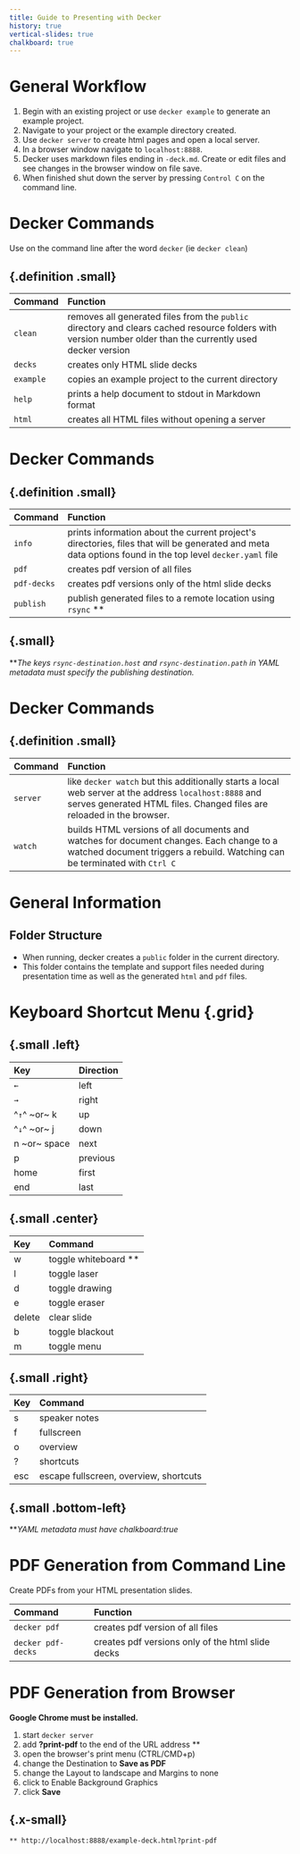 ```yaml
---
title: Guide to Presenting with Decker
history: true
vertical-slides: true
chalkboard: true
---
```

    
# General Workflow

1. Begin with an existing project or use `decker example` to generate an example project. 
2. Navigate to your project or the example directory created.
3. Use `decker server` to create html pages and open a local server.
4. In a browser window navigate to `localhost:8888`.
5. Decker uses markdown files ending in `-deck.md`. Create or edit files and see changes in the browser window on file save.
6. When finished shut down the server by pressing `Control C` on the command line.

# Decker Commands

Use on the command line after the word `decker` (ie `decker clean`)

## {.definition .small}

| Command   | Function                                                                                                                                                    |
| :-------- | :---------------------------------------------------------------------------------------------------------------------------------------------------------- |
| `clean`   | removes all generated files from the `public` directory and clears cached resource folders with version number older than the currently used decker version |
| `decks`   | creates only HTML slide decks                                                                                                                               |
| `example` | copies an example project to the current directory                                                                                                          |
| `help`    | prints a help document to stdout in Markdown format                                                                                                         |
| `html`    | creates all HTML files without opening a server                                                                                                             |

# Decker Commands

## {.definition .small}

| Command     | Function                                                                                                                                                 |
| :---------- | :------------------------------------------------------------------------------------------------------------------------------------------------------- |
| `info`      | prints information about the current project's directories, files that will be generated and meta data options found in the top level `decker.yaml` file |
| `pdf`       | creates pdf version of all files                                                                                                                         |
| `pdf-decks` | creates pdf versions only of the html slide decks                                                                                                        |
| `publish`   | publish generated files to a remote location using `rsync` **                                                                                            |

## {.small}

***The keys `rsync-destination.host` and `rsync-destination.path` in YAML metadata must specify the publishing destination.*

# Decker Commands

## {.definition .small}

| Command  | Function                                                                                                                                                                        |
| :------- | :------------------------------------------------------------------------------------------------------------------------------------------------------------------------------ |
| `server` | like `decker watch` but this additionally starts a local web server at the address `localhost:8888` and serves generated HTML files. Changed files are reloaded in the browser. |  | `tutorial` | copies extended examples and tutorial decks to the current directory |
| `watch`  | builds HTML versions of all documents and watches for document changes. Each change to a watched document triggers a rebuild. Watching can be terminated with `Ctrl C`          |

# General Information

## Folder Structure

-   When running, decker creates a `public` folder in the current directory.
-   This folder contains the template and support files needed during
    presentation time as well as the generated `html` and `pdf` files.
    
# Keyboard Shortcut Menu {.grid}

## {.small .left}

| Key          | Direction |
| :----------- | :-------- |
| `←`          | left      |
| `→`          | right     |
| ^`↑`^ ~or~ k | up        |
| ^`↓`^ ~or~ j | down      |
| n ~or~ space | next      |
| p            | previous  |
| home         | first     |
| end          | last      |

##  {.small .center}

| Key    | Command              |
| :----- | :------------------- |
| w      | toggle whiteboard ** |
| l      | toggle laser         |
| d      | toggle drawing       |
| e      | toggle eraser        |
| delete | clear slide          |
| b      | toggle blackout      |
| m      | toggle menu          |


## {.small .right}

| Key  | Command                                |
| :--- | :------------------------------------- |
| s    | speaker notes                          |
| f    | fullscreen                             |
| o    | overview                               |
| ?    | shortcuts                              |
| esc  | escape fullscreen, overview, shortcuts |


## {.small .bottom-left}

***YAML metadata must have chalkboard:true*

# PDF Generation from Command Line

Create PDFs from your HTML presentation slides.

| Command            | Function                                          |
| :----------------- | :------------------------------------------------ |
| `decker pdf`       | creates pdf version of all files                  |
| `decker pdf-decks` | creates pdf versions only of the html slide decks |


# PDF Generation from Browser

**Google Chrome must be installed.** 

1. start `decker server` 
2. add **?print-pdf** to the end of the URL address **
3. open the browser's print menu (CTRL/CMD+p)
4. change the Destination to **Save as PDF**
5. change the Layout to landscape and Margins to none
6. click to Enable Background Graphics
7. click **Save**


## {.x-small} 

    ** http://localhost:8888/example-deck.html?print-pdf

